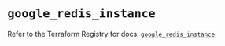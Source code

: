 # `google_redis_instance`

Refer to the Terraform Registry for docs: [`google_redis_instance`](https://registry.terraform.io/providers/hashicorp/google-beta/5.20.0/docs/resources/google_redis_instance).
